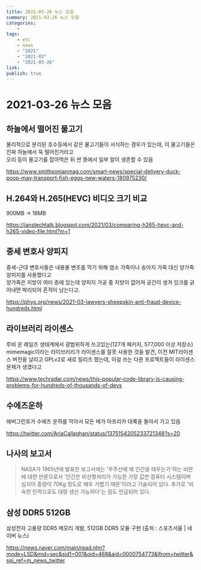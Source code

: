 ```yaml
---
title: 2021-03-26 뉴스 모음
summary: 2021-03-26 뉴스 모음
categories:
    - 
tags:
    - etc
    - news
    - "2021"
    - "2021-03"
    - "2021-03-26"
link: 
publish: true
---
```


# 2021-03-26 뉴스 모음

## 하늘에서 떨어진 물고기

물리적으로 분리된 호수등에서 같은 물고기들이 서식하는 경우가 있는데, 이 물고기들은 진짜 하늘에서 뚝 떨어진거라고  
오리 등이 물고기를 잡아먹은 뒤 싼 똥에서 일부 알이 생존할 수 있음

<https://www.smithsonianmag.com/smart-news/special-delivery-duck-poop-may-transport-fish-eggs-new-waters-180975230/>

## H.264와 H.265(HEVC) 비디오 크기 비교

900MB -> 18MB

<https://janstechtalk.blogspot.com/2021/03/comparing-h265-hevc-and-h265-video-file.html?m=1>

## 중세 변호사 양피지

중세-근대 변호사들은 내용물 변조를 막기 위해 염소 가죽이나 송아지 가죽 대신 양가죽 양피지를 사용했다고  
양가죽은 지방이 여러 층에 있는데 양피지 가공 중 지방이 없어져 공간이 생겨 잉크를 긁어내면 박리되어 흔적이 남는다고.

<https://phys.org/news/2021-03-lawyers-sheepskin-anti-fraud-device-hundreds.html>

## 라이브러리 라이센스

루비 온 레일즈 생태계에서 광범위하게 쓰고있는(127개 패키지, 577,000 이상 저장소) mimemagic이라는 라이브러리가 라이센스를 잘못 사용한 것을 발견, 이전 MIT라이센스 버전을 날리고 GPLv2로 새로 릴리즈 했는데, 이걸 쓰는 다른 프로젝트들이 라이센스 문제가 생겼다고

<https://www.techradar.com/news/this-popular-code-library-is-causing-problems-for-hundreds-of-thousands-of-devs>

## 수에즈운하

에버그린호가 수에즈 운하를 막아서 모든 베가 아프리카 대륙을 돌아서 가고 있음

<https://twitter.com/AriaCallaghan/status/1375154205233721348?s=20>

## 나사의 보고서

> NASA가 1965년에 발표한 보고서에는 '우주선에 왜 인간을 태우는가'하는 비판에 대한 반론으로서 '인간은 비선형처리가 가능한 가장 값싼 컴퓨터 시스템이며 심지어 중량이 70Kg 정도로 매우 가볍기 때문'이라고 기술되어 있다.
> 추가로 '비숙련 인력으로도 대량 생산 가능하다'는 점도 언급되어 있다.

## 삼성 DDR5 512GB

삼성전자 고용량 DDR5 메모리 개발, 512GB DDR5 모듈 구현 (출처 : 스포츠서울 | 네이버 뉴스)

<https://news.naver.com/main/read.nhn?mode=LSD&mid=sec&sid1=001&oid=468&aid=0000754773&lfrom=twitter&spi_ref=m_news_twitter>
